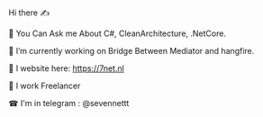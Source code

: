 Hi there ✍

📢 You Can Ask me About C#, CleanArchitecture, .NetCore.

🎈 I’m currently working on Bridge Between Mediator and hangfire. 

📡 I website here: https://7net.nl

💒 I work Freelancer

☎ I'm in telegram : @sevennettt

